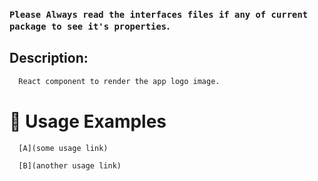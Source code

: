 ### `Please Always read the interfaces files if any of current package to see it's properties`.

## Description:

```sh
  React component to render the app logo image.
```

# 🔨 Usage Examples

```typescript
  [A](some usage link)

  [B](another usage link)
```
